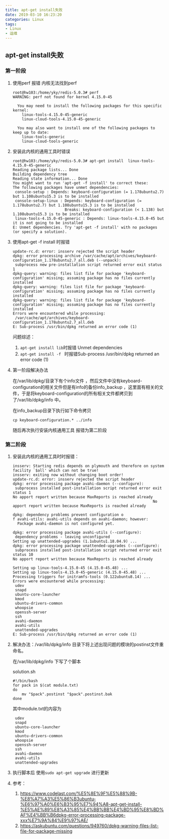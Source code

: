 ```yaml
---
title: apt-get install失败
date: 2019-03-10 16:23:20
categories: Linux
tags: 
- Linux 
- 运维
---
```


## apt-get install失败

<!--more-->

### 第一阶段

1. 使用perf 报错 内核无法找到perf

   ```
   root@hw103:/home/yky/redis-5.0.3# perf 
   WARNING: perf not found for kernel 4.15.0-45
   
     You may need to install the following packages for this specific kernel:
       linux-tools-4.15.0-45-generic
       linux-cloud-tools-4.15.0-45-generic
   
     You may also want to install one of the following packages to keep up to date:
       linux-tools-generic
       linux-cloud-tools-generic
   ```

   

2. 安装此内核的通用工具时错误

   ```
   root@hw103:/home/yky/redis-5.0.3# apt-get install  linux-tools-4.15.0-45-generic
   Reading package lists... Done
   Building dependency tree       
   Reading state information... Done
   You might want to run 'apt-get -f install' to correct these:
   The following packages have unmet dependencies:
    console-setup : Depends: keyboard-configuration (= 1.178ubuntu2.7) but 1.108ubuntu15.3 is to be installed
    console-setup-linux : Depends: keyboard-configuration (= 1.178ubuntu2.7) but 1.108ubuntu15.3 is to be installed
                          Breaks: keyboard-configuration (< 1.138) but 1.108ubuntu15.3 is to be installed
    linux-tools-4.15.0-45-generic : Depends: linux-tools-4.15.0-45 but it is not going to be installed
   E: Unmet dependencies. Try 'apt-get -f install' with no packages (or specify a solution).
   ```

3. 使用apt-get -f install 时报错

   ```
   update-rc.d: error: insserv rejected the script header
   dpkg: error processing archive /var/cache/apt/archives/keyboard-configuration_1.178ubuntu2.7_all.deb (--unpack):
    subprocess new pre-installation script returned error exit status 1
   dpkg-query: warning: files list file for package 'keyboard-configuration' missing; assuming package has no files currently installed
   dpkg-query: warning: files list file for package 'keyboard-configuration' missing; assuming package has no files currently installed
   dpkg-query: warning: files list file for package 'keyboard-configuration' missing; assuming package has no files currently installed
   Errors were encountered while processing:
    /var/cache/apt/archives/keyboard-configuration_1.178ubuntu2.7_all.deb
   E: Sub-process /usr/bin/dpkg returned an error code (1)
   ```

   问题综述：

   1. `apt-get install lib`时报错 Unmet dependencies
   2. `apt-get install -f ` 时报错Sub-process /usr/bin/dpkg returned an error code (1)


4. 第一阶段解决办法

   在/var/lib/dpkg/目录下有个info文件 ，然后文件中没有keyboard-configuration的相关文件但是有info的备份info_backup  ，这里面有相关的文件，于是将keyboard-configuration的所有相关文件都拷贝到了/var/lib/dpkg/info 中。

   在info_backup目录下执行如下命令拷贝

   `cp keyboard-configuration.* ../info`

   随后再次执行安装内核通用工具 报错为第二阶段

### 第二阶段

1. 安装此内核的通用工具时时报错：

   ``` 
   insserv: Starting redis depends on plymouth and therefore on system facility `$all' which can not be true!
   insserv: exiting now without changing boot order!
   update-rc.d: error: insserv rejected the script header
   dpkg: error processing package avahi-daemon (--configure):
    subprocess installed post-installation script returned error exit status 1
   No apport report written because MaxReports is reached already
                                                                 No apport report written because MaxReports is reached already
                                                                                                                               dpkg: dependency problems prevent configuration o
   f avahi-utils: avahi-utils depends on avahi-daemon; however:
     Package avahi-daemon is not configured yet.
   
   dpkg: error processing package avahi-utils (--configure):
    dependency problems - leaving unconfigured
   Setting up unattended-upgrades (1.1ubuntu1.18.04.9) ...
   dpkg: error processing package unattended-upgrades (--configure):
    subprocess installed post-installation script returned error exit status 10
   No apport report written because MaxReports is reached already
                                                                 Setting up linux-tools-4.15.0-45 (4.15.0-45.48) ...
   Setting up linux-tools-4.15.0-45-generic (4.15.0-45.48) ...
   Processing triggers for initramfs-tools (0.122ubuntu8.14) ...
   Errors were encountered while processing:
    udev
    snapd
    ubuntu-core-launcher
    kmod
    ubuntu-drivers-common
    whoopsie
    openssh-server
    ssh
    avahi-daemon
    avahi-utils
    unattended-upgrades
   E: Sub-process /usr/bin/dpkg returned an error code (1)
   ```

2. 解决办法：/var/lib/dpkg/info 目录下将上述出现问题的模块的postinst文件重命名。

   在/var/lib/dpkg/info 下写了个脚本

   solution.sh

   ```
   #!/bin/bash
   for pack in $(cat module.txt)
   do 
       mv "$pack".postinst "$pack".postinst.bak
   done
   ```

   其中module.txt的内容为

   ```
    udev
    snapd
    ubuntu-core-launcher
    kmod
    ubuntu-drivers-common
    whoopsie
    openssh-server
    ssh
    avahi-daemon
    avahi-utils
    unattended-upgrades
   ```

3. 执行脚本后 使用`sudo apt-get upgrade` 进行更新

4. 参考：

   1. https://www.codelast.com/%E5%8E%9F%E5%88%9B-%E8%A7%A3%E5%86%B3ubuntu-%E6%97%A0%E6%B3%95%E7%94%A8-apt-get-install-%E5%AE%89%E8%A3%85%E4%BB%BB%E4%BD%95%E8%BD%AF%E4%BB%B6dpkg-error-processing-package-xxx%E7%9A%84%E9%97%AE/
   2. https://askubuntu.com/questions/949760/dpkg-warning-files-list-file-for-package-missing
